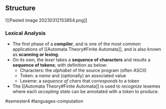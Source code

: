 ## Structure
![[Pasted image 20230312153854.png]]

### Lexical Analysis
- The first phase of a **compiler**, and is one of the most common applications of [[Automata Theory#Finite Automata]], and is also known as **scanning or lexing**.
- On its own, the *lexer* takes a **sequence of characters** and results a **sequence of tokens**; with definition as below:
	- Characters: the *alphabet* of the source program (often ASCII)
	- Token: a *name* and (optionally) an associated value
	- Lexeme: a *sequence of chars* that *corresponds* to a token
- The [[Automata Theory#Finite Automata]] is used to *recognize* lexemes where each *accepting state* can be annotated with a token to produce.


#semester4 #languages-computation 